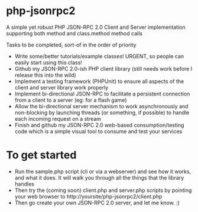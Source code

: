 php-jsonrpc2
============

A simple yet robust PHP JSON-RPC 2.0 Client and Server implementation supporting both method and class.method method calls

Tasks to be completed, sort-of in the order of priority

- Write some/better tutorials/example classes!  URGENT, so people can easily start using this class!
- Github my JSON-RPC 2.0-ish PHP client library (still needs work before I release this into the wild)
- Implement a testing framework (PHPUnit) to ensure all aspects of the client and server library work properly
- Implement bi-directional JSON-RPC to facilitate a persistent connection from a client to a server (eg: for a flash game)
- Allow the bi-directional server mechanism to work asynchronously and non-blocking by launching threads (or something, if possible) to handle each incoming request on a stream
- Finish and github my JSON-RPC 2.0 web-based consumption/testing code which is a simple visual tool to consume and test your services

To get started
==============

- Run the sample.php script (cli or via a webserver) and see how it works, and what it does.  It will walk you through all the things that the library handles
- Then try the (coming soon) client.php and server.php scripts by pointing your web browser to http://yoursite/php-jsonrpc2/client.php
- Then go create your own JSON-RPC 2.0 server, and let me know.  :)